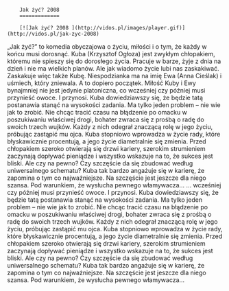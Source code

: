 
        Jak żyć? 2008 
        =============
        
        [![Jak żyć? 2008 ](http://vidos.pl/images/player.gif)](http://vidos.pl/jak-zyc-2008)
        
        
 „Jak żyć?” to komedia obyczajowa o życiu, miłości i o tym, że każdy w końcu musi dorosnąć. Kuba (Krzysztof Ogłoza) jest zwykłym chłopakiem, któremu nie spieszy się do dorosłego życia. Pracuje w barze, żyje z dnia na dzień i nie ma wielkich planów. Ale jak wiadomo życie lubi nas zaskakiwać. Zaskakuje więc także Kubę. Niespodzianka ma na imię Ewa (Anna Cieślak) i uśmiech, który zniewala. A to dopiero początek. Miłość Kuby i Ewy bynajmniej nie jest jedynie platoniczna, co wcześniej czy później musi przynieść owoce. I przynosi. Kuba dowiedziawszy się, że będzie tatą postanawia stanąć na wysokości zadania. Ma tylko jeden problem – nie wie jak to zrobić. Nie chcąc tracić czasu na błądzenie po omacku w poszukiwaniu właściwej drogi, bohater zwraca się z prośbą o radę do swoich trzech wujków. Każdy z nich odegrał znaczącą rolę w jego życiu, próbując zastąpić mu ojca. Kuba stopniowo wprowadza w życie rady, które błyskawicznie procentują, a jego życie diametralnie się zmienia. Przed chłopakiem szeroko otwierają się drzwi kariery, szerokim strumieniem zaczynają dopływać pieniądze i wszystko wskazuje na to, że sukces jest bliski. Ale czy na pewno? Czy szczęście da się zbudować według uniwersalnego schematu? Kuba tak bardzo angażuje się w karierę, że zapomina o tym co najważniejsze. Na szczęście jest jeszcze dla niego szansa. Pod warunkiem, że wysłucha pewnego włamywacza…  ... wcześniej czy później musi przynieść owoce. I przynosi. Kuba dowiedziawszy się, że będzie tatą postanawia stanąć na wysokości zadania. Ma tylko jeden problem – nie wie jak to zrobić. Nie chcąc tracić czasu na błądzenie po omacku w poszukiwaniu właściwej drogi, bohater zwraca się z prośbą o radę do swoich trzech wujków. Każdy z nich odegrał znaczącą rolę w jego życiu, próbując zastąpić mu ojca. Kuba stopniowo wprowadza w życie rady, które błyskawicznie procentują, a jego życie diametralnie się zmienia. Przed chłopakiem szeroko otwierają się drzwi kariery, szerokim strumieniem zaczynają dopływać pieniądze i wszystko wskazuje na to, że sukces jest bliski. Ale czy na pewno? Czy szczęście da się zbudować według uniwersalnego schematu? Kuba tak bardzo angażuje się w karierę, że zapomina o tym co najważniejsze. Na szczęście jest jeszcze dla niego szansa. Pod warunkiem, że wysłucha pewnego włamywacza…
    